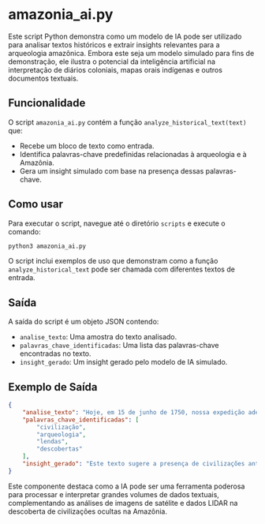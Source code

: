 # amazonia_ai.py

Este script Python demonstra como um modelo de IA pode ser utilizado para analisar textos históricos e extrair insights relevantes para a arqueologia amazônica. Embora este seja um modelo simulado para fins de demonstração, ele ilustra o potencial da inteligência artificial na interpretação de diários coloniais, mapas orais indígenas e outros documentos textuais.

## Funcionalidade

O script `amazonia_ai.py` contém a função `analyze_historical_text(text)` que:

- Recebe um bloco de texto como entrada.
- Identifica palavras-chave predefinidas relacionadas à arqueologia e à Amazônia.
- Gera um insight simulado com base na presença dessas palavras-chave.

## Como usar

Para executar o script, navegue até o diretório `scripts` e execute o comando:

```bash
python3 amazonia_ai.py
```

O script inclui exemplos de uso que demonstram como a função `analyze_historical_text` pode ser chamada com diferentes textos de entrada.

## Saída

A saída do script é um objeto JSON contendo:

- `analise_texto`: Uma amostra do texto analisado.
- `palavras_chave_identificadas`: Uma lista das palavras-chave encontradas no texto.
- `insight_gerado`: Um insight gerado pelo modelo de IA simulado.

## Exemplo de Saída

```json
{
    "analise_texto": "Hoje, em 15 de junho de 1750, nossa expedição adentrou mais profundamente na floresta amazônica...",
    "palavras_chave_identificadas": [
        "civilização",
        "arqueologia",
        "lendas",
        "descobertas"
    ],
    "insight_gerado": "Este texto sugere a presença de civilizações antigas na Amazônia e a importância de novas descobertas arqueológicas."
}
```

Este componente destaca como a IA pode ser uma ferramenta poderosa para processar e interpretar grandes volumes de dados textuais, complementando as análises de imagens de satélite e dados LIDAR na descoberta de civilizações ocultas na Amazônia.

